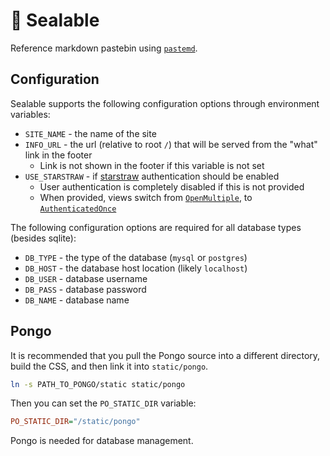 # 🦭 Sealable

Reference markdown pastebin using [`pastemd`](https://github.com/hkauso/pastemd).

## Configuration

Sealable supports the following configuration options through environment variables:

* `SITE_NAME` - the name of the site
* `INFO_URL` - the url (relative to root `/`) that will be served from the "what" link in the footer
  * Link is not shown in the footer if this variable is not set
* `USE_STARSTRAW` - if [starstraw](https://github.com/hkauso/starstraw) authentication should be enabled
  * User authentication is completely disabled if this is not provided
  * When provided, views switch from [`OpenMultiple`](https://docs.rs/pastemd/latest/pastemd/database/enum.ViewMode.html#variant.OpenMultiple), to [`AuthenticatedOnce`](https://docs.rs/pastemd/latest/pastemd/database/enum.ViewMode.html#variant.AuthenticatedOnce)

The following configuration options are required for all database types (besides sqlite):

* `DB_TYPE` - the type of the database (`mysql` or `postgres`)
* `DB_HOST` - the database host location (likely `localhost`)
* `DB_USER` - database username
* `DB_PASS` - database password
* `DB_NAME` - database name

## Pongo

It is recommended that you pull the Pongo source into a different directory, build the CSS, and then link it into `static/pongo`.

```bash
ln -s PATH_TO_PONGO/static static/pongo
```

Then you can set the `PO_STATIC_DIR` variable:

```ini
PO_STATIC_DIR="/static/pongo"
```

Pongo is needed for database management.
